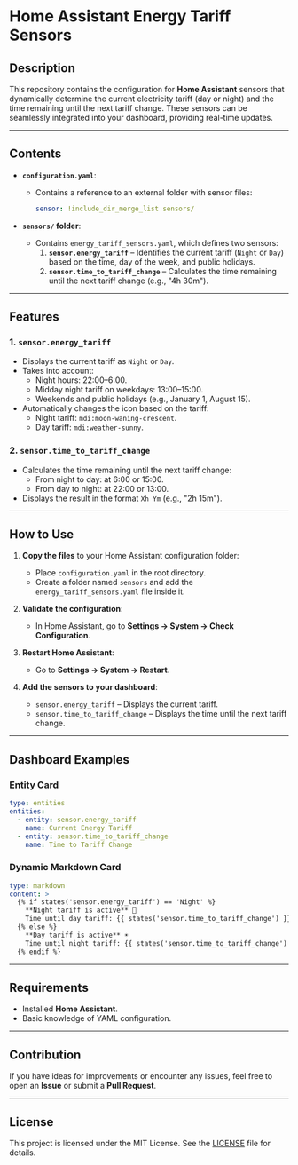 
# Home Assistant Energy Tariff Sensors

## Description

This repository contains the configuration for **Home Assistant** sensors that dynamically determine the current electricity tariff (day or night) and the time remaining until the next tariff change. These sensors can be seamlessly integrated into your dashboard, providing real-time updates.

---

## Contents

- **`configuration.yaml`**:
  - Contains a reference to an external folder with sensor files:
    ```yaml
    sensor: !include_dir_merge_list sensors/
    ```

- **`sensors/` folder**:
  - Contains `energy_tariff_sensors.yaml`, which defines two sensors:
    1. **`sensor.energy_tariff`** – Identifies the current tariff (`Night` or `Day`) based on the time, day of the week, and public holidays.
    2. **`sensor.time_to_tariff_change`** – Calculates the time remaining until the next tariff change (e.g., "4h 30m").

---

## Features

### 1. **`sensor.energy_tariff`**
- Displays the current tariff as `Night` or `Day`.
- Takes into account:
  - Night hours: 22:00–6:00.
  - Midday night tariff on weekdays: 13:00–15:00.
  - Weekends and public holidays (e.g., January 1, August 15).
- Automatically changes the icon based on the tariff:
  - Night tariff: `mdi:moon-waning-crescent`.
  - Day tariff: `mdi:weather-sunny`.

### 2. **`sensor.time_to_tariff_change`**
- Calculates the time remaining until the next tariff change:
  - From night to day: at 6:00 or 15:00.
  - From day to night: at 22:00 or 13:00.
- Displays the result in the format `Xh Ym` (e.g., "2h 15m").

---

## How to Use

1. **Copy the files** to your Home Assistant configuration folder:
   - Place `configuration.yaml` in the root directory.
   - Create a folder named `sensors` and add the `energy_tariff_sensors.yaml` file inside it.

2. **Validate the configuration**:
   - In Home Assistant, go to **Settings → System → Check Configuration**.

3. **Restart Home Assistant**:
   - Go to **Settings → System → Restart**.

4. **Add the sensors to your dashboard**:
   - `sensor.energy_tariff` – Displays the current tariff.
   - `sensor.time_to_tariff_change` – Displays the time until the next tariff change.

---

## Dashboard Examples

### Entity Card

```yaml
type: entities
entities:
  - entity: sensor.energy_tariff
    name: Current Energy Tariff
  - entity: sensor.time_to_tariff_change
    name: Time to Tariff Change
```

### Dynamic Markdown Card

```yaml
type: markdown
content: >
  {% if states('sensor.energy_tariff') == 'Night' %}
    **Night tariff is active** 🌙  
    Time until day tariff: {{ states('sensor.time_to_tariff_change') }}
  {% else %}
    **Day tariff is active** ☀️  
    Time until night tariff: {{ states('sensor.time_to_tariff_change') }}
  {% endif %}
```

---

## Requirements

- Installed **Home Assistant**.
- Basic knowledge of YAML configuration.

---

## Contribution

If you have ideas for improvements or encounter any issues, feel free to open an **Issue** or submit a **Pull Request**.

---

## License

This project is licensed under the MIT License. See the [LICENSE](LICENSE) file for details.
